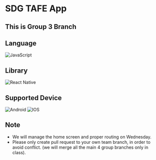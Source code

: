 # SDG TAFE App
## This is Group 3 Branch
## Language
![JavaScript](https://img.shields.io/badge/javascript-%23323330.svg?style=for-the-badge&logo=javascript&logoColor=%23F7DF1E)

## Library
![React Native](https://img.shields.io/badge/react_native-%2320232a.svg?style=for-the-badge&logo=react&logoColor=%2361DAFB)

## Supported Device
![Android](https://img.shields.io/badge/Android-3DDC84?style=for-the-badge&logo=android&logoColor=white)
![IOS](https://img.shields.io/badge/iOS-000000?style=for-the-badge&logo=ios&logoColor=white)

## Note
- We will manage the home screen and proper routing on Wednesday.
- Please only create pull request to your own team branch, in order to avoid conflict. (we will merge all the main 4 group branches only in class).
